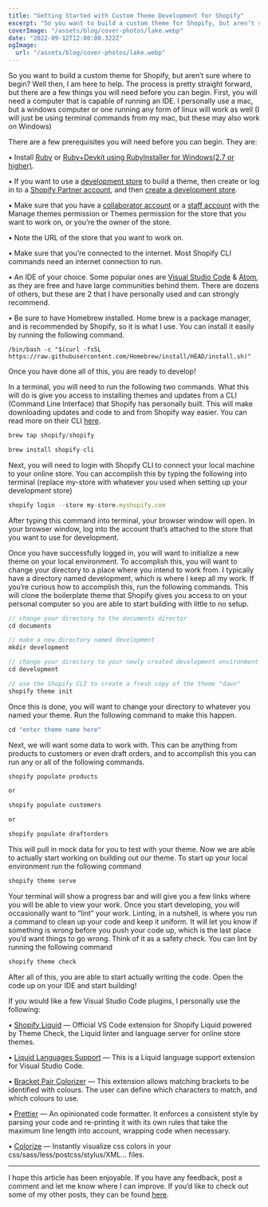 ```yaml
---
title: "Getting Started with Custom Theme Development for Shopify"
excerpt: "So you want to build a custom theme for Shopify, but aren’t sure where to begin? Well then, I am here to help. The process...."
coverImage: "/assets/blog/cover-photos/lake.webp"
date: "2022-09-12T12:00:00.322Z"
ogImage:
  url: "/assets/blog/cover-photos/lake.webp"
---
```


So you want to build a custom theme for Shopify, but aren’t sure where to begin? Well then, I am here to help. The process is pretty straight forward, but there are a few things you will need before you can begin. First, you will need a computer that is capable of running an IDE. I personally use a mac, but a windows computer or one running any form of linux will work as well (I will just be using terminal commands from my mac, but these may also work on Windows)

There are a few prerequisites you will need before you can begin. They are:

• Install [Ruby](https://www.ruby-lang.org/en/) or [Ruby+Devkit using RubyInstaller for Windows(2.7 or higher)](https://rubyinstaller.org/downloads/).

• If you want to use a [development store](https://shopify.dev/themes/tools/development-stores) to build a theme, then create or log in to a [Shopify Partner account](https://partners.shopify.com/signup), and then [create a development store](https://shopify.dev/themes/tools/development-stores#development-store-apps-themes).

• Make sure that you have a [collaborator account](https://shopify.dev/themes/tools/collaborator-accounts) or a [staff account](https://help.shopify.com/manual/your-account/staff-accounts) with the Manage themes permission or Themes permission for the store that you want to work on, or you’re the owner of the store.

• Note the URL of the store that you want to work on.

• Make sure that you’re connected to the internet. Most Shopify CLI commands need an internet connection to run.

• An IDE of your choice. Some popular ones are [Visual Studio Code](https://code.visualstudio.com/) & [Atom](https://atom.io/), as they are free and have large communities behind them. There are dozens of others, but these are 2 that I have personally used and can strongly recommend.

• Be sure to have Homebrew installed. Home brew is a package manager, and is recommended by Shopify, so it is what I use. You can install it easily by running the following command.

```
/bin/bash -c "$(curl -fsSL https://raw.githubusercontent.com/Homebrew/install/HEAD/install.sh)"
```

Once you have done all of this, you are ready to develop!

In a terminal, you will need to run the following two commands. What this will do is give you access to installing themes and updates from a CLI (Command Line Interface) that Shopify has personally built. This will make downloading updates and code to and from Shopify way easier. You can read more on their CLI [here](https://shopify.dev/themes/tools/cli).

```js
brew tap shopify/shopify

brew install shopify-cli
```

Next, you will need to login with Shopify CLI to connect your local machine to your online store. You can accomplish this by typing the following into terminal (replace my-store with whatever you used when setting up your development store)

```js
shopify login --store my-store.myshopify.com
```

After typing this command into terminal, your browser window will open. In your browser window, log into the account that’s attached to the store that you want to use for development.

Once you have successfully logged in, you will want to initialize a new theme on your local environment. To accomplish this, you will want to change your directory to a place where you intend to work from. I typically have a directory named development, which is where I keep all my work. If you’re curious how to accomplish this, run the following commands. This will clone the boilerplate theme that Shopify gives you access to on your personal computer so you are able to start building with little to no setup.

```js
// change your directory to the documents director
cd documents

// make a new directory named development
mkdir development

// change your directory to your newly created development environment
cd development

// use the Shopify CLI to create a fresh copy of the theme "dawn"
shopify theme init
```

Once this is done, you will want to change your directory to whatever you named your theme. Run the following command to make this happen.

```js
cd "enter theme name here"
```

Next, we will want some data to work with. This can be anything from products to customers or even draft orders, and to accomplish this you can run any or all of the following commands.

```js
shopify populate products

or

shopify populate customers

or

shopify populate draftorders
```

This will pull in mock data for you to test with your theme. Now we are able to actually start working on building out our theme. To start up your local environment run the following command

```js
shopify theme serve
```

Your terminal will show a progress bar and will give you a few links where you will be able to view your work. Once you start developing, you will occasionally want to “lint” your work. Linting, in a nutshell, is where you run a command to clean up your code and keep it uniform. It will let you know if something is wrong before you push your code up, which is the last place you’d want things to go wrong. Think of it as a safety check. You can lint by running the following command

```js
shopify theme check
```

After all of this, you are able to start actually writing the code. Open the code up on your IDE and start building!

If you would like a few Visual Studio Code plugins, I personally use the following:

• [Shopify Liquid](https://marketplace.visualstudio.com/items?itemName=Shopify.theme-check-vscode) — Official VS Code extension for Shopify Liquid powered by Theme Check, the Liquid linter and language server for online store themes.

• [Liquid Languages Support](https://marketplace.visualstudio.com/items?itemName=neilding.language-liquid) — This is a Liquid language support extension for Visual Studio Code.

• [Bracket Pair Colorizer](https://marketplace.visualstudio.com/items?itemName=CoenraadS.bracket-pair-colorizer) — This extension allows matching brackets to be identified with colours. The user can define which characters to match, and which colours to use.

• [Prettier](https://marketplace.visualstudio.com/items?itemName=esbenp.prettier-vscode) — An opinionated code formatter. It enforces a consistent style by parsing your code and re-printing it with its own rules that take the maximum line length into account, wrapping code when necessary.

• [Colorize](https://marketplace.visualstudio.com/items?itemName=kamikillerto.vscode-colorize) — Instantly visualize css colors in your css/sass/less/postcss/stylus/XML… files.

---

I hope this article has been enjoyable. If you have any feedback, post a comment and let me know where I can improve. If you’d like to check out some of my other posts, they can be found [here](/).
